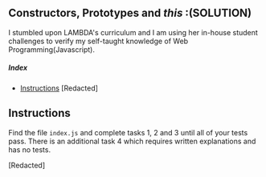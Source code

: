 ## Constructors, Prototypes and _this_ :(SOLUTION)

I stumbled upon LAMBDA's curriculum and I am using her in-house student challenges to verify my self-taught knowledge of Web Programming(Javascript).

##### Index

* [Instructions](#instructions)
[Redacted]

## Instructions

Find the file `index.js` and complete tasks 1, 2 and 3 until all of your tests pass.
There is an additional task 4 which requires written explanations and has no tests.

[Redacted]
